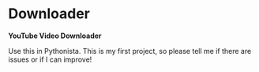 # Downloader
<b>YouTube Video Downloader</b>

Use this in Pythonista.
This is my first project, so please tell me if there are issues or if I can improve!
